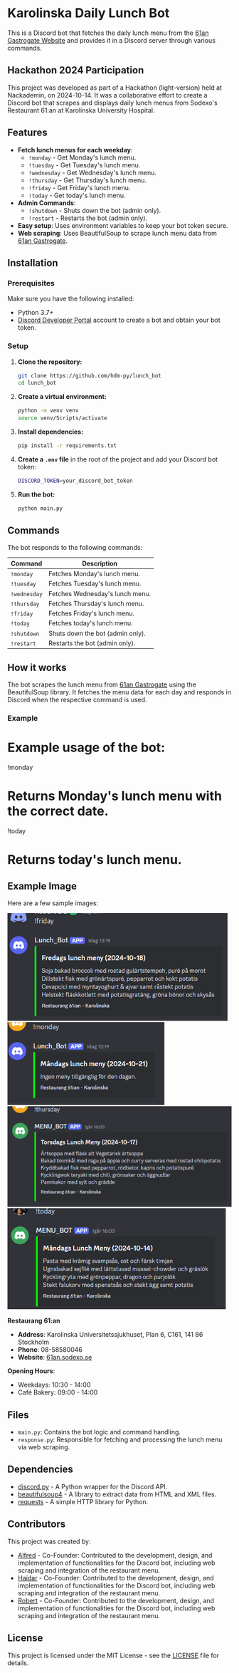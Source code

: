 # Karolinska Daily Lunch Bot

This is a Discord bot that fetches the daily lunch menu from the [61an Gastrogate Website](https://61an.gastrogate.com/dagens-lunch/) and provides it in a Discord server through various commands.

## Hackathon 2024 Participation

This project was developed as part of a Hackathon (light-version) held at Nackademin, on 2024-10-14. It was a collaborative effort to create a Discord bot that scrapes and displays daily lunch menus from Sodexo's Restaurant 61:an at Karolinska University Hospital.

## Features

- **Fetch lunch menus for each weekday**:
  - `!monday` - Get Monday's lunch menu.
  - `!tuesday` - Get Tuesday's lunch menu.
  - `!wednesday` - Get Wednesday's lunch menu.
  - `!thursday` - Get Thursday's lunch menu.
  - `!friday` - Get Friday's lunch menu.
  - `!today` - Get today's lunch menu.
- **Admin Commands**:
  - `!shutdown` - Shuts down the bot (admin only).
  - `!restart` - Restarts the bot (admin only).
- **Easy setup**: Uses environment variables to keep your bot token secure.
- **Web scraping**: Uses BeautifulSoup to scrape lunch menu data from [61an Gastrogate](https://61an.gastrogate.com/dagens-lunch/).

## Installation

### Prerequisites

Make sure you have the following installed:

- Python 3.7+
- [Discord Developer Portal](https://discord.com/developers/applications) account to create a bot and obtain your bot token.

### Setup

1. **Clone the repository:**

   ```bash
   git clone https://github.com/hdm-py/lunch_bot
   cd lunch_bot

   ```

2. **Create a virtual environment:**

   ```bash
   python -m venv venv
   source venv/Scripts/activate
   ```

3. **Install dependencies:**

   ```bash
   pip install -r requirements.txt
   ```

4. **Create a `.env` file** in the root of the project and add your Discord bot token:

   ```bash
   DISCORD_TOKEN=your_discord_bot_token
   ```

5. **Run the bot:**
   ```bash
   python main.py
   ```

## Commands

The bot responds to the following commands:

| Command      | Description                      |
| ------------ | -------------------------------- |
| `!monday`    | Fetches Monday's lunch menu.     |
| `!tuesday`   | Fetches Tuesday's lunch menu.    |
| `!wednesday` | Fetches Wednesday's lunch menu.  |
| `!thursday`  | Fetches Thursday's lunch menu.   |
| `!friday`    | Fetches Friday's lunch menu.     |
| `!today`     | Fetches today's lunch menu.      |
| `!shutdown`  | Shuts down the bot (admin only). |
| `!restart`   | Restarts the bot (admin only).   |

## How it works

The bot scrapes the lunch menu from [61an Gastrogate](https://61an.gastrogate.com/dagens-lunch/) using the BeautifulSoup library. It fetches the menu data for each day and responds in Discord when the respective command is used.

### Example

# Example usage of the bot:

!monday

# Returns Monday's lunch menu with the correct date.

!today

# Returns today's lunch menu.

## Example Image

Here are a few sample images:

![Friday Command: Displays the scheduled tasks for Friday.](images/Image1.png)
![Monday Command: In case of a day that has already passed, shows a message about tasks for the upcoming week.](images/Image2.png)
![Thursday Command: Provides details on tasks for Thursday.](images/Image3.png)
![Today Command: Lists tasks for the current day.](images/Image4.png)

**Restaurang 61:an**

- **Address**: Karolinska Universitetssjukhuset, Plan 6, C161, 141 86 Stockholm
- **Phone**: 08-58580046
- **Website**: [61an.sodexo.se](https://61an.sodexo.se)

**Opening Hours**:

- Weekdays: 10:30 - 14:00
- Café Bakery: 09:00 - 14:00

## Files

- `main.py`: Contains the bot logic and command handling.
- `response.py`: Responsible for fetching and processing the lunch menu via web scraping.

## Dependencies

- [discord.py](https://github.com/Rapptz/discord.py) - A Python wrapper for the Discord API.
- [beautifulsoup4](https://www.crummy.com/software/BeautifulSoup/) - A library to extract data from HTML and XML files.
- [requests](https://pypi.org/project/requests/) - A simple HTTP library for Python.

## Contributors

This project was created by:

- [Alfred](https://github.com/ajmueller0625) - Co-Founder: Contributed to the development, design, and implementation of functionalities for the Discord bot, including web scraping and integration of the restaurant menu.
- [Haidar](https://github.com/hdm-py) - Co-Founder: Contributed to the development, design, and implementation of functionalities for the Discord bot, including web scraping and integration of the restaurant menu.
- [Robert](https://github.com/LeonByte) - Co-Founder: Contributed to the development, design, and implementation of functionalities for the Discord bot, including web scraping and integration of the restaurant menu.

## License

This project is licensed under the MIT License - see the [LICENSE](./LICENSE) file for details.
